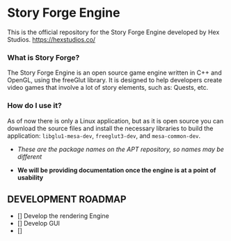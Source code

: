 # Story Forge Engine
This is the official repository for the Story Forge Engine developed by Hex Studios. https://hexstudios.co/

### What is Story Forge?
The Story Forge Engine is an open source game engine written in C++ and OpenGL, using the freeGlut library. It is designed to help developers create video games that involve a lot of story elements, such as: Quests, etc.

### How do I use it?
As of now there is only a Linux application, but as it is open source you can download the source files and install the necessary libraries to build the application: `libglu1-mesa-dev`, `freeglut3-dev`, and `mesa-common-dev`. 

* *These are the package names on the APT repository, so names may be different*

* **We will be providing documentation once the engine is at a point of usability**

## DEVELOPMENT ROADMAP
- [] Develop the rendering Engine
- [] Develop GUI
- []
